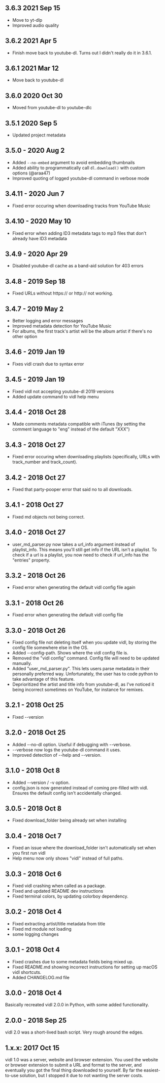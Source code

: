 ## 3.6.3 2021 Sep 15
- Move to yt-dlp
- Improved audio quality

## 3.6.2 2021 Apr 5
- Finish move back to youtube-dl. Turns out I didn't really do it in 3.6.1.

## 3.6.1 2021 Mar 12
- Move back to youtube-dl

## 3.6.0 2020 Oct 30
- Moved from youtube-dl to youtube-dlc

## 3.5.1 2020 Sep 5
- Updated project metadata

## 3.5.0 - 2020 Aug 2
- Added `--no-embed` argument to avoid embedding thumbnails
- Added ability to programmatically call `dl.download()` with custom options (@araa47)
- Improved quoting of logged youtube-dl command in verbose mode

## 3.4.11 - 2020 Jun 7
- Fixed error occuring when downloading tracks from YouTube Music

## 3.4.10 - 2020 May 10
- Fixed error when adding ID3 metadata tags to mp3 files that don't already have ID3 metadata

## 3.4.9 - 2020 Apr 29
- Disabled youtube-dl cache as a band-aid solution for 403 errors

## 3.4.8 - 2019 Sep 18
- Fixed URLs without https:// or http:// not working.

## 3.4.7 - 2019 May 2
- Better logging and error messages
- Improved metadata detection for YouTube Music
- For albums, the first track's artist will be the album artist if there's no other option

## 3.4.6 - 2019 Jan 19
- Fixes vidl crash due to syntax error

## 3.4.5 - 2019 Jan 19
- Fixed vidl not accepting youtube-dl 2019 versions
- Added update command to vidl help menu

## 3.4.4 - 2018 Oct 28
- Made comments metadata compatible with iTunes (by setting the comment language to "eng" instead of the default "XXX")

## 3.4.3 - 2018 Oct 27
- Fixed error occuring when downloading playlists (specifically, URLs with track_number and track_count).

## 3.4.2 - 2018 Oct 27
- Fixed that party-pooper error that said no to all downloads.

## 3.4.1 - 2018 Oct 27
- Fixed md objects not being correct.

## 3.4.0 - 2018 Oct 27
- user_md_parser.py now takes a url_info argument instead of playlist_info. This means you'll still get info if the URL isn't a playlist. To check if a url is a playlist, you now need to check if url_info has the "entries" property.

## 3.3.2 - 2018 Oct 26
- Fixed error when generating the default vidl config file again

## 3.3.1 - 2018 Oct 26
- Fixed error when generating the default vidl config file

## 3.3.0 - 2018 Oct 26
- Fixed config file not deleting itself when you update vidl, by storing the config file somewhere else in the OS.
- Added --config-path. Shows where the vidl config file is.
- Removed the "vidl config" command. Config file will need to be updated manually.
- Added "user_md_parser.py". This lets users parse metadata in their personally preferred way. Unfortunately, the user has to code python to take advantage of this feature.
- Deprioritized the artist and title info from youtube-dl, as I've noticed it being incorrect sometimes on YouTube, for instance for remixes.

## 3.2.1 - 2018 Oct 25
- Fixed --version

## 3.2.0 - 2018 Oct 25
- Added --no-dl option. Useful if debugging with --verbose.
- --verbose now logs the youtube-dl command it uses.
- Improved detection of --help and --version.

## 3.1.0 - 2018 Oct 8
- Added --version / -v option.
- config.json is now generated instead of coming pre-filled with vidl. Ensures the default config isn't accidentally changed.

## 3.0.5 - 2018 Oct 8
- Fixed download_folder being already set when installing

## 3.0.4 - 2018 Oct 7
- Fixed an issue where the download_folder isn't automatically set when you first run vidl
- Help menu now only shows "vidl" instead of full paths.

## 3.0.3 - 2018 Oct 6
- Fixed vidl crashing when called as a package.
- Fixed and updated README dev instructions
- Fixed terminal colors, by updating colorboy dependency.

## 3.0.2 - 2018 Oct 4
- Fixed extracting artist/title metadata from title
- Fixed md module not loading
- some logging changes

## 3.0.1 - 2018 Oct 4
- Fixed crashes due to some metadata fields being mixed up.
- Fixed README.md showing incorrect instructions for setting up macOS vidl shortcuts.
- Added CHANGELOG.md file

## 3.0.0 - 2018 Oct 4
Basically recreated vidl 2.0.0 in Python, with some added functionality.

## 2.0.0 - 2018 Sep 25
vidl 2.0 was a short-lived bash script. Very rough around the edges.

## 1.x.x: 2017 Oct 15
vidl 1.0 was a server, website and browser extension. You used the website or browser extension to submit a URL and format to the server, and eventually you got the final thing downloaded to yourself. By far the easiest-to-use solution, but I stopped it due to not wanting the server costs.

